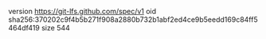 version https://git-lfs.github.com/spec/v1
oid sha256:370202c9f4b5b271f908a2880b732b1abf2ed4ce9b5eedd169c84ff5464df419
size 544
